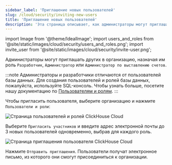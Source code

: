 ```yaml
---
sidebar_label: 'Приглашение новых пользователей'
slug: /cloud/security/inviting-new-users
title: 'Приглашение новых пользователей'
description: 'Эта страница описывает, как администраторы могут приглашать новых пользователей в свою организацию и назначать им роли'
---
```


import Image from '@theme/IdealImage';
import users_and_roles from '@site/static/images/cloud/security/users_and_roles.png';
import invite_user from '@site/static/images/cloud/security/invite-user.png';

Администраторы могут приглашать других в организацию, назначая им роль `Разработчик`, `Администратор` или `Администратор по выставлению счетов`.

:::note
Администраторы и разработчики отличаются от пользователей базы данных. Для создания пользователей и ролей базы данных, пожалуйста, используйте SQL-консоль. Чтобы узнать больше, посетите нашу документацию по [Пользователям и ролям](/cloud/security/cloud-access-management).
:::

Чтобы пригласить пользователя, выберите организацию и нажмите `Пользователи и роли`:

<Image img={users_and_roles} size="md" alt="Страница пользователей и ролей ClickHouse Cloud" />

<br />

Выберите `Пригласить участников` и введите адрес электронной почты до 3 новых пользователей одновременно, выбрав для каждого роль.

<Image img={invite_user} size="md" alt="Страница приглашения пользователя ClickHouse Cloud" />

<br />

Нажмите `Отправить приглашения`. Пользователи получат электронное письмо, из которого они смогут присоединиться к организации.
